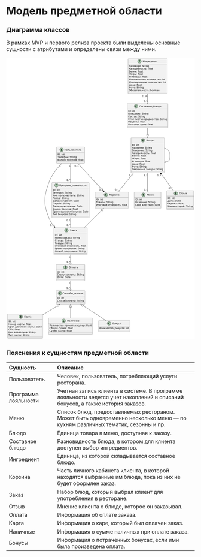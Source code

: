 # Модель предметной области

### Диаграмма классов

В рамках MVP и первого релиза проекта были выделены основные сущности с атрибутами и определены связи между ними.

![Альтернативный текст](class_diagram.png)

### Пояснения к сущностям предметной области


| **Сущность**         | **Описание**                                                                                                                  |
| :------------------- | :---------------------------------------------------------------------------------------------------------------------------- |
| Пользователь         | Человек, пользователь, потребляющий услуги ресторана.                                                                         |
| Программа лояльности | Учетная запись клиента в системе. В программе лояльности ведется учет накоплений и списаний бонусов, а также история заказов. |
| Меню                 | Список блюд, предоставляемых рестораном. Может быть одновременно несколько меню — по кухням различных тематик, сезонны и пр.  |
| Блюдо                | Единица товара в меню, доступная к заказу.                                                                                    |
| Составное блюдо      | Разновидность блюда, в котором для клиента доступен выбор ингредиентов.                                                       |
| Ингредиент           | Единица, из которой складывается составное блюдо.                                                                             |
| Корзина              | Часть личного кабинета клиента, в которой находятся выбранные им блюда, пока из них не будет оформлен заказ.                  |
| Заказ                | Набор блюд, который выбрал клиент для употребления в ресторане.                                                               |
| Отзыв                | Мнение клиента о блюде, которое он заказывал.                                                                                 |
| Оплата               | Информация об оплате заказа.                                                                                                  |
| Карта                | Информация о каре, который был оплачен заказ.                                                                                 |
| Наличные             | Информация о сумме наличных при оплате заказа.                                                                                |
| Бонусы               | Информация о потраченных бонусах, если ими была произведена оплата.                                                           |


	
	
	
	
	
	
	
	
	